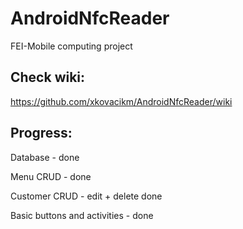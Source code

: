 # AndroidNfcReader
FEI-Mobile computing project

## Check wiki: ##
https://github.com/xkovacikm/AndroidNfcReader/wiki

## Progress: ##
Database - done

Menu CRUD - done

Customer CRUD - edit + delete done

Basic buttons and activities - done
